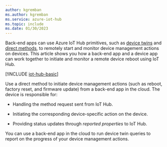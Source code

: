 ```yaml
---
author: kgremban
ms.author: kgremban
ms.service: azure-iot-hub
ms.topic: include
ms.date: 01/30/2023
---
```


Back-end apps can use Azure IoT Hub primitives, such as [device twins](../articles/iot-hub/iot-hub-devguide-device-twins.md) and [direct methods](../articles/iot-hub/iot-hub-devguide-direct-methods.md), to remotely start and monitor device management actions on devices. This article shows you how a back-end app and a device app can work together to initiate and monitor a remote device reboot using IoT Hub.

[!INCLUDE [iot-hub-basic](iot-hub-basic-whole.md)]

Use a direct method to initiate device management actions (such as reboot, factory reset, and firmware update) from a back-end app in the cloud. The device is responsible for:

* Handling the method request sent from IoT Hub.

* Initiating the corresponding device-specific action on the device.

* Providing status updates through *reported properties* to IoT Hub.

You can use a back-end app in the cloud to run device twin queries to report on the progress of your device management actions.